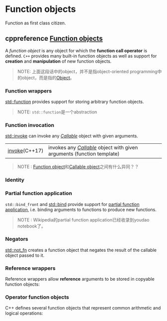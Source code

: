 # Function objects

Function as first class citizen.

## cppreference [Function objects](https://en.cppreference.com/w/cpp/utility/functional)

A *function object* is any object for which the **function call operator** is defined. `C++` provides many built-in function objects as well as support for **creation** and **manipulation** of new function objects.

> NOTE: 上面这段话中的object，并不是指object-oriented programming中的object，而是指的[Object](https://en.cppreference.com/w/cpp/language/object)。

### Function wrappers

[std::function](https://en.cppreference.com/w/cpp/utility/functional/function) provides support for storing arbitrary function objects.

> NOTE: `std::function`是一个abstraction



### Function invocation

[std::invoke](https://en.cppreference.com/w/cpp/utility/functional/invoke) can invoke any [*Callable*](https://en.cppreference.com/w/cpp/named_req/Callable) object with given arguments.


|                                                              |                                                              |
| ------------------------------------------------------------ | ------------------------------------------------------------ |
| [invoke](https://en.cppreference.com/w/cpp/utility/functional/invoke)(C++17) | invokes any [*Callable*](https://en.cppreference.com/w/cpp/named_req/Callable) object with given arguments  (function template) |

> NOTE : [Function object](https://en.cppreference.com/w/cpp/named_req/FunctionObject)和[Callable object](https://en.cppreference.com/w/cpp/named_req/Callable)之间有什么异同？？

### Identity



### Partial function application

`std::bind_front` and [std::bind](https://en.cppreference.com/w/cpp/utility/functional/bind) provide support for [partial function application](https://en.wikipedia.org/wiki/Partial_application), i.e. binding arguments to functions to produce new functions.

> NOTE : Wikipedia的partial function application已经收录到youdao notebook了。

### Negators

[std::not_fn](https://en.cppreference.com/w/cpp/utility/functional/not_fn) creates a function object that negates the result of the callable object passed to it.

### Reference wrappers

Reference wrappers allow **reference** arguments to be stored in copyable function objects:

### Operator function objects

C++ defines several function objects that represent common arithmetic and logical operations:







